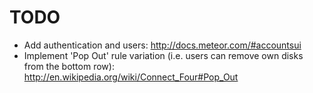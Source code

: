 TODO
====

  * Add authentication and users: <http://docs.meteor.com/#accountsui>
  * Implement 'Pop Out' rule variation (i.e. users can remove own disks from the bottom row): <http://en.wikipedia.org/wiki/Connect_Four#Pop_Out>
